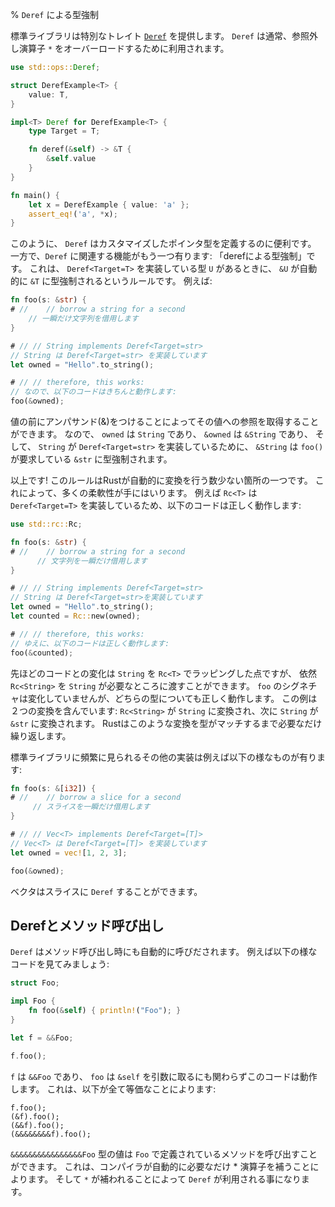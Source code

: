 % `Deref` による型強制
<!-- % `Deref` coercions -->

<!-- The standard library provides a special trait, [`Deref`][deref]. It’s normally -->
<!-- used to overload `*`, the dereference operator: -->
標準ライブラリは特別なトレイト [`Deref`][deref] を提供します。
`Deref` は通常、参照外し演算子 `*` をオーバーロードするために利用されます。

```rust
use std::ops::Deref;

struct DerefExample<T> {
    value: T,
}

impl<T> Deref for DerefExample<T> {
    type Target = T;

    fn deref(&self) -> &T {
        &self.value
    }
}

fn main() {
    let x = DerefExample { value: 'a' };
    assert_eq!('a', *x);
}
```

[deref]: ../std/ops/trait.Deref.html

<!-- This is useful for writing custom pointer types. However, there’s a language -->
<!-- feature related to `Deref`: ‘deref coercions’. Here’s the rule: If you have a -->
<!-- type `U`, and it implements `Deref<Target=T>`, values of `&U` will -->
<!-- automatically coerce to a `&T`. Here’s an example: -->
このように、 `Deref` はカスタマイズしたポインタ型を定義するのに便利です。
一方で、`Deref` に関連する機能がもう一つ有ります: 「derefによる型強制」です。
これは、 `Deref<Target=T>` を実装している型 `U` があるときに、
`&U` が自動的に `&T` に型強制されるというルールです。
例えば:

```rust
fn foo(s: &str) {
# //    // borrow a string for a second
    // 一瞬だけ文字列を借用します
}

# // // String implements Deref<Target=str>
// String は Deref<Target=str> を実装しています
let owned = "Hello".to_string();

# // // therefore, this works:
// なので、以下のコードはきちんと動作します:
foo(&owned);
```

<!-- Using an ampersand in front of a value takes a reference to it. So `owned` is a -->
<!-- `String`, `&owned` is an `&String`, and since `impl Deref<Target=str> for -->
<!-- String`, `&String` will deref to `&str`, which `foo()` takes. -->
値の前にアンパサンド(&)をつけることによってその値への参照を取得することができます。
なので、 `owned` は `String` であり、 `&owned` は `&String` であり、
そして、 `String` が `Deref<Target=str>` を実装しているために、
`&String` は `foo()` が要求している `&str` に型強制されます。

<!-- That’s it. This rule is one of the only places in which Rust does an automatic -->
<!-- conversion for you, but it adds a lot of flexibility. For example, the `Rc<T>` -->
<!-- type implements `Deref<Target=T>`, so this works: -->
以上です! このルールはRustが自動的に変換を行う数少ない箇所の一つです。
これによって、多くの柔軟性が手にはいります。
例えば `Rc<T>` は `Deref<Target=T>` を実装しているため、以下のコードは正しく動作します:

```rust
use std::rc::Rc;

fn foo(s: &str) {
# //    // borrow a string for a second
      // 文字列を一瞬だけ借用します
}

# // // String implements Deref<Target=str>
// String は Deref<Target=str>を実装しています
let owned = "Hello".to_string();
let counted = Rc::new(owned);

# // // therefore, this works:
// ゆえに、以下のコードは正しく動作します:
foo(&counted);
```

<!-- All we’ve done is wrap our `String` in an `Rc<T>`. But we can now pass the -->
<!-- `Rc<String>` around anywhere we’d have a `String`. The signature of `foo` -->
<!-- didn’t change, but works just as well with either type. This example has two -->
<!-- conversions: `Rc<String>` to `String` and then `String` to `&str`. Rust will do -->
<!-- this as many times as possible until the types match. -->
先ほどのコードとの変化は `String` を `Rc<T>` でラッピングした点ですが、
依然 `Rc<String>` を `String` が必要なところに渡すことができます。
`foo` のシグネチャは変化していませんが、どちらの型についても正しく動作します。
この例は２つの変換を含んでいます: `Rc<String>` が `String` に変換され、次に `String` が `&str` に変換されます。
Rustはこのような変換を型がマッチするまで必要なだけ繰り返します。

<!-- Another very common implementation provided by the standard library is: -->
標準ライブラリに頻繁に見られるその他の実装は例えば以下の様なものが有ります:

```rust
fn foo(s: &[i32]) {
# //    // borrow a slice for a second
     // スライスを一瞬だけ借用します
}

# // // Vec<T> implements Deref<Target=[T]>
// Vec<T> は Deref<Target=[T]> を実装しています
let owned = vec![1, 2, 3];

foo(&owned);
```

<!-- Vectors can `Deref` to a slice. -->
ベクタはスライスに `Deref` することができます。

<!-- ## Deref and method calls -->
## Derefとメソッド呼び出し

<!-- `Deref` will also kick in when calling a method. Consider the following -->
<!-- example. -->
`Deref` はメソッド呼び出し時にも自動的に呼びだされます。
例えば以下の様なコードを見てみましょう:

```rust
struct Foo;

impl Foo {
    fn foo(&self) { println!("Foo"); }
}

let f = &&Foo;

f.foo();
```

<!-- Even though `f` is a `&&Foo` and `foo` takes `&self`, this works. That’s -->
<!-- because these things are the same: -->
`f` は `&&Foo` であり、 `foo` は `&self` を引数に取るにも関わらずこのコードは動作します。
これは、以下が全て等価なことによります:

```rust,ignore
f.foo();
(&f).foo();
(&&f).foo();
(&&&&&&&&f).foo();
```

<!-- A value of type `&&&&&&&&&&&&&&&&Foo` can still have methods defined on `Foo` -->
<!-- called, because the compiler will insert as many * operations as necessary to -->
<!-- get it right. And since it’s inserting `*`s, that uses `Deref`. -->
`&&&&&&&&&&&&&&&&Foo` 型の値は `Foo` で定義されているメソッドを呼び出すことができます。
これは、コンパイラが自動的に必要なだけ * 演算子を補うことによります。
そして `*` が補われることによって `Deref` が利用される事になります。
